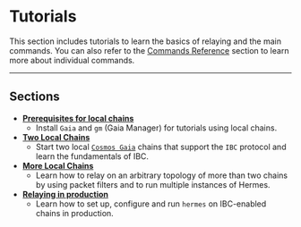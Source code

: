 # Tutorials

This section includes tutorials to learn the basics of relaying and the main commands. You can also refer to the [Commands Reference](../documentation/commands/index.md) section to learn more about individual commands.

---

## Sections
- **[Prerequisites for local chains](./pre-requisites/index.md)**
    * Install `Gaia` and `gm` (Gaia Manager) for tutorials using local chains.
- **[Two Local Chains](./local-chains/index.md)**
    * Start two local [`Cosmos Gaia`](https://github.com/cosmos/gaia) chains that support the `IBC` protocol and learn the fundamentals of IBC.
- **[More Local Chains](./more-chains/index.md)**
    * Learn how to relay on an arbitrary topology of more than two chains by using packet filters and to run multiple instances of Hermes.
- **[Relaying in production](./production/index.md)**
    * Learn how to set up, configure and run `hermes` on IBC-enabled chains in production.
